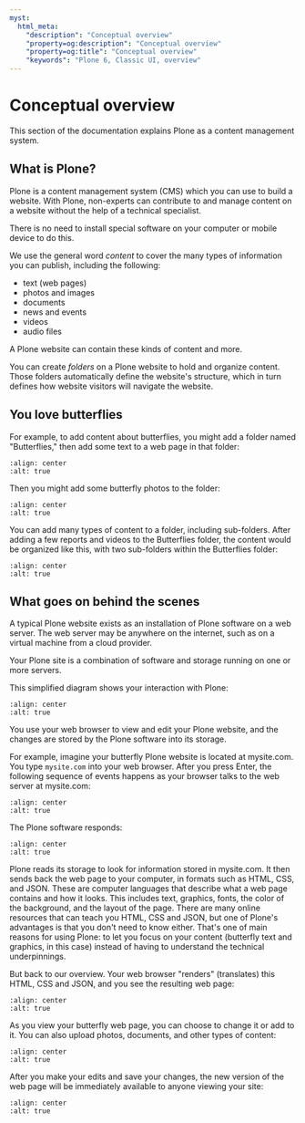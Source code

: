 ```yaml
---
myst:
  html_meta:
    "description": "Conceptual overview"
    "property=og:description": "Conceptual overview"
    "property=og:title": "Conceptual overview"
    "keywords": "Plone 6, Classic UI, overview"
---
```


# Conceptual overview

This section of the documentation explains Plone as a content management system.

## What is Plone?

Plone is a content management system (CMS) which you can use to build a website.
With Plone, non-experts can contribute to and manage content on a website without the help of a technical specialist.

There is no need to install special software on your computer or mobile device to do this.

We use the general word *content* to cover the many types of information you can publish, including the following:

- text (web pages)
- photos and images
- documents
- news and events
- videos
- audio files

A Plone website can contain these kinds of content and more.

You can create *folders* on a Plone website to hold and organize content. 
Those folders automatically define the website's structure, which in turn defines how website visitors will navigate the website.

## You love butterflies

For example, to add content about butterflies, you might add a folder named "Butterflies," then add some text to a web page in that folder:

```{figure} butterflies_folder_text.png
:align: center
:alt: true
```

Then you might add some butterfly photos to the folder:

```{figure} butterflies_folder.png
:align: center
:alt: true
```

You can add many types of content to a folder, including sub-folders.
After adding a few reports and videos to the Butterflies folder, the content would be organized like this, with two sub-folders within the Butterflies folder:

```{figure} folders_within_folders.png
:align: center
:alt: true
```

## What goes on behind the scenes

A typical Plone website exists as an installation of Plone software on a web server.
The web server may be anywhere on the internet, such as on a virtual machine from a cloud provider.

Your Plone site is a combination of software and storage running on one or more servers.

This simplified diagram shows your interaction with Plone:

```{figure} client_to_server_simple.png
:align: center
:alt: true
```

You use your web browser to view and edit your Plone website, and the changes are stored by the Plone software into its storage.

For example, imagine your butterfly Plone website is located at mysite.com.
You type `mysite.com` into your web browser.
After you press Enter, the following sequence of events happens as your browser talks to the web server at mysite.com:

```{figure} client_request.png
:align: center
:alt: true
```

The Plone software responds:

```{figure} server_response.png
:align: center
:alt: true
```

Plone reads its storage to look for information stored in mysite.com.
It then sends back the web page to your computer, in formats such as HTML, CSS, and JSON.
These are computer languages that describe what a web page contains and how it looks.
This includes text, graphics, fonts, the color of the background, and the layout of the page.
There are many online resources that can teach you HTML, CSS and JSON, but one of Plone's advantages is that you don't need to know either.
That's one of main reasons for using Plone: to let you focus on your content (butterfly text and graphics, in this case) instead of having to understand the technical underpinnings.

But back to our overview.
Your web browser "renders" (translates) this HTML, CSS and JSON, and you see the resulting web page:

```{figure} my_site_served.png
:align: center
:alt: true
```

As you view your butterfly web page, you can choose to change it or add to it.
You can also upload photos, documents, and other types of content:

```{figure} plone_donut.png
:align: center
:alt: true
```

After you make your edits and save your changes, the new version of the web page will be immediately available to anyone viewing your site:

```{figure} plone_donut_full.png
:align: center
:alt: true
```
